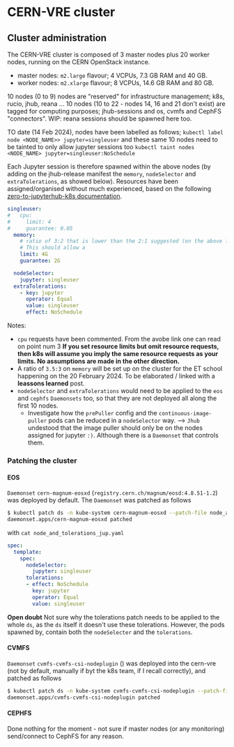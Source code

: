 # CERN-VRE cluster

## Cluster administration

The CERN-VRE cluster is composed of 3 master nodes plus 20 worker nodes, running on the CERN OpenStack instance.

 - master nodes: `m2.large` flavour; 4 VCPUs, 7.3 GB RAM and 40 GB.
 - worker nodes: `m2.xlarge` flavour; 8 VCPUs, 14.6 GB RAM and 80 GB.

10 nodes (0 to 9) nodes are "reserved" for infrastructure management; k8s, rucio, jhub, reana ...
10 nodes (10 to 22 - nodes 14, 16 and 21 don't exist) are tagged for computing purposes; jhub-sessions and os, cvmfs and CephFS "connectors". WIP: reana sessions should be spawned here too.

TO date (14 Feb 2024), nodes have been labelled as follows;
`kubectl label node <NODE_NAME>> jupyter=singleuser`
and these same 10 nodes need to be tainted to only allow jupyter sessions too
`kubectl taint nodes <NODE_NAME> jupyter=singleuser:NoSchedule`

Each Jupyter session is therefore spawned within the above nodes (by adding on the jhub-release manifest the `memory`, `nodeSelector` and `extraTolerations`, as showed below).
Resources have been assigned/organised without much experienced, based on the following 
[zero-to-jupyterhub-k8s documentation](https://github.com/jupyterhub/zero-to-jupyterhub-k8s/blob/main/docs/source/administrator/optimization.md#balancing-guaranteed-vs-maximum-memory-and-cpu).

```yaml
singleuser:
#   cpu:
#     limit: 4
#     guarantee: 0.05
  memory:
    # ratio of 3:2 that is lower than the 2:1 suggested (on the above link)
    # This should allow a 
    limit: 4G
    guarantee: 2G

  nodeSelector: 
    jupyter: singleuser        
  extraTolerations:
    - key: jupyter
      operator: Equal
      value: singleuser
      effect: NoSchedule
```

Notes:
 - `cpu` requests have been commented. From the avobe link one can read on point num 3 **If you set resource limits but omit resource requests, then k8s will assume you imply the same resource requests as your limits. No assumptions are made in the other direction.**
 - A ratio of `3.5:3` on `memory` will be set up on the cluster for the ET school happening on the 20 February 2024. To be elaborated / linked with a **leassons learned** post.
 - `nodeSelector` and `extraTolerations` would need to be applied to the `eos` and `cephfs` `Daemonsets` too, so that they are not deployed all along the first 10 nodes.
    - Investigate how the `prePuller` config and the `continuous-image-puller` pods can be reduced in a `nodeSelector` way. --> `Jhub` undestood that the image puller should only be on the nodes assigned for jupyter `:)`. Although there is a `Daemonset` that controls them.
 

 ### Patching the cluster
 #### EOS
`Daemonset` `cern-magnum-eosxd` (`registry.cern.ch/magnum/eosd:4.8.51-1.2`) was deployed by default. The `Daemonset` was patched as follows

```bash
$ kubectl patch ds -n kube-system cern-magnum-eosxd --patch-file node_and_tolerations_jup.yaml
daemonset.apps/cern-magnum-eosxd patched
```
with `cat node_and_tolerations_jup.yaml`
```yaml
spec:
  template:
    spec:
      nodeSelector:
        jupyter: singleuser
      tolerations:
      - effect: NoSchedule
        key: jupyter
        operator: Equal
        value: singleuser
```

**Open doubt** Not sure why the tolerations patch needs to be applied to the whole `ds`, as the `ds` itself it doesn't use these tolerations. However, the pods spawned by, contain both the `nodeSelecter` and the `tolerations`.


 #### CVMFS
`Daemonset` `cvmfs-cvmfs-csi-nodeplugin` () was deployed into the cern-vre (not by default, manually if byt the k8s team, if I recall correctly), and patched as follows

```bash
$ kubectl patch ds -n kube-system cvmfs-cvmfs-csi-nodeplugin --patch-file node_and_tolerations_jup.yaml
daemonset.apps/cvmfs-cvmfs-csi-nodeplugin patched
```

#### CEPHFS 
Done nothing for the moment - not sure if master nodes (or any monitoring) send/connect to CephFS for any reason.
